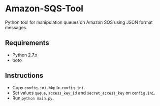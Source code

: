 Amazon-SQS-Tool
===============

Python tool for manipulation queues on Amazon SQS using JSON format messages.

Requirements
------------

- Python 2.7.x
- boto


Instructions
------------

- Copy ``config.ini.bkp`` to ``config.ini``.
- Set values ``queue``, ``access_key_id`` and ``secret_access_key`` on ``config.ini``.
- Run ``python main.py``.
